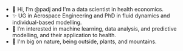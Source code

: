 - 👋 Hi, I’m @padj and I'm a data scientist in health economics.
- ✨ UG in Aerospace Engineering and PhD in fluid dynamics and individual-based modelling.
- 👀 I’m interested in machine learning, data analysis, and predictive modelling, and their application to health.
- 🌱 I'm big on nature, being outside, plants, and mountains.

<!---
This bit is a comment.
padj/padj is a ✨ special ✨ repository because its `README.md` (this file) appears on your GitHub profile.
You can click the Preview link to take a look at your changes.
--->
